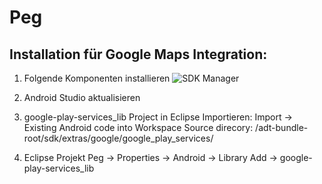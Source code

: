 Peg
===

## Installation für Google Maps Integration:
1. Folgende Komponenten installieren
![SDK Manager](http://i.imgur.com/Xd4CaVq.png "SDK Manager")

2. Android Studio aktualisieren

3. google-play-services_lib Project in Eclipse Importieren:
Import -> Existing Android code into Workspace
Source direcory: /adt-bundle-root/sdk/extras/google/google_play_services/

4. Eclipse Projekt Peg -> Properties -> Android -> Library Add -> google-play-services_lib
